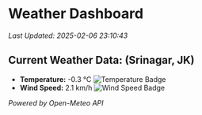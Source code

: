 
# Weather Dashboard

_Last Updated: 2025-02-06 23:10:43_

## Current Weather Data: (Srinagar, JK)
- **Temperature:** -0.3 °C ![Temperature Badge](https://img.shields.io/badge/Temperature-Low%20Temp-blue)
- **Wind Speed:** 2.1 km/h ![Wind Speed Badge](https://img.shields.io/badge/Wind%20Speed-Light%20Wind-blue)

*Powered by Open-Meteo API*
